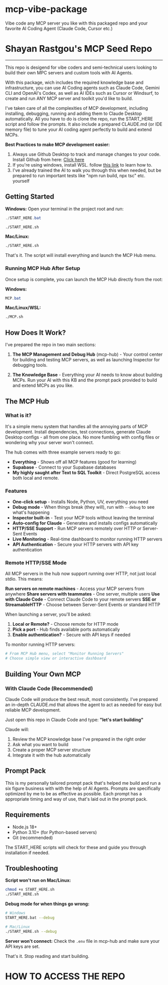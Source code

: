 # mcp-vibe-package
Vibe code any MCP server you like with this packaged repo and your favorite AI Coding Agent (Claude Code, Cursor etc.)
# Shayan Rastgou's MCP Seed Repo

---
This repo is desigend for vibe coders and semi-technical users looking to build their own MPC servers and custom tools with AI Agents.

With this package, wich includes the required knowledge base and infrastructure, you can use AI Coding agents such as Claude Code, Gemini CLI and OpenAI's Codex, as well as AI IDEs such as Cursor or Windsurf, to create and run ANY MCP server and toolkit you'd like to build.

I've taken care of all the complexities of MCP development, including installing, debugging, running and adding them to Claude Desktop automatically. All you have to do is clone the repo, run the START_HERE script and follow the prompts. It also include a prepared CLAUDE.md (or IDE memory file) to tune your AI coding agent perfectly to build and extend MCPs.

**Best Practices to make MCP development easier:**
1. Always use Github Desktop to track and manage changes to your code. Install Github from here: [Click here](https://desktop.github.com/download/)
2. If you're using windows, install WSL. follow [this link](https://learn.microsoft.com/en-us/windows/wsl/install) to learn how to. 
3. I've already trained the AI to walk you through this when needed, but be prepared to run important tests like "npm run build, npx tsc" etc. yourself


## Getting Started

**Windows:**
Open your terminal in the project root and run:
```Powershell
./START_HERE.bat
```
```Bash (WSL)
./START_HERE.sh
```
**Mac/Linux:**
```bash
./START_HERE.sh
```

That's it. The script will install everything and launch the MCP Hub menu.

### Running MCP Hub After Setup

Once setup is complete, you can launch the MCP Hub directly from the root:

**Windows:**
```Powershell
MCP.bat
```

**Mac/Linux/WSL:**
```Bash
./MCP.sh
```


## How Does It Work?

I've prepared the repo in two main sections:
1) **The MCP Management and Debug Hub** (mcp-hub) - Your control center for building and testing MCP servers, as well as launching Inspector for debugging tools.

2) **The Knowledge Base** - Everything your AI needs to know about building MCPs. Run your AI with this KB and the prompt pack provided to build and extend MCPs as you like.

## The MCP Hub

### What is it?

It's a simple menu system that handles all the annoying parts of MCP development. Install dependencies, test connections, generate Claude Desktop configs - all from one place. No more fumbling with config files or wondering why your server won't connect.

The hub comes with three example servers ready to go:
- **Everything** - Shows off all MCP features (good for learning)
- **Supabase** - Connect to your Supabase databases
- **My highly saught after Text to SQL Toolkit** - Direct PostgreSQL access both local and remote.

### Features
- **One-click setup** - Installs Node, Python, UV, everything you need
- **Debug mode** - When things break (they will), run with `--debug` to see what's happening
- **Inspector built-in** - Test your MCP tools without leaving the terminal
- **Auto-config for Claude** - Generates and installs configs automatically
- **HTTP/SSE Support** - Run MCP servers remotely over HTTP or Server-Sent Events
- **Live Monitoring** - Real-time dashboard to monitor running HTTP servers
- **API Authentication** - Secure your HTTP servers with API key authentication

### Remote HTTP/SSE Mode

All MCP servers in the hub now support running over HTTP, not just local stdio. This means:

**Run servers on remote machines** - Access your MCP servers from anywhere
**Share servers with teammates** - One server, multiple users
**Use with Claude Code** - Connect Claude Code to your remote servers
**SSE or StreamableHTTP** - Choose between Server-Sent Events or standard HTTP

When launching a server, you'll be asked:
1. **Local or Remote?** - Choose remote for HTTP mode
2. **Pick a port** - Hub finds available ports automatically
3. **Enable authentication?** - Secure with API keys if needed

To monitor running HTTP servers:
```bash
# From MCP Hub menu, select "Monitor Running Servers"
# Choose simple view or interactive dashboard
```

## Building Your Own MCP

### With Claude Code (Recommended)

Claude Code will produce the best result, most consistently. I've prepared an in-depth CLAUDE.md that allows the agent to act as needed for easy but reliable MCP development.

Just open this repo in Claude Code and type: **"let's start building"**

Claude will:
1. Review the MCP knowledge base I've prepared in the right order
2. Ask what you want to build
3. Create a proper MCP server structure
4. Integrate it with the hub automatically

## Prompt Pack
This is my personally tailored prompt pack that's helped me build and run a six figure business with with the help of AI Agents. Prompts are specifically optimized by me to be as effective as possible. Each prompt has a appropriate timing and way of use, that's laid out in the prompt pack. 

## Requirements

- Node.js 18+
- Python 3.10+ (for Python-based servers)
- Git (recommended)

The START_HERE scripts will check for these and guide you through installation if needed.

## Troubleshooting

**Script won't run on Mac/Linux:**
```bash
chmod +x START_HERE.sh
./START_HERE.sh
```

**Debug mode for when things go wrong:**
```bash
# Windows
START_HERE.bat --debug

# Mac/Linux
./START_HERE.sh --debug
```

**Server won't connect:**
Check the `.env` file in mcp-hub and make sure your API keys are set.


That's it. Stop reading and start building.


# HOW TO ACCESS THE REPO #

